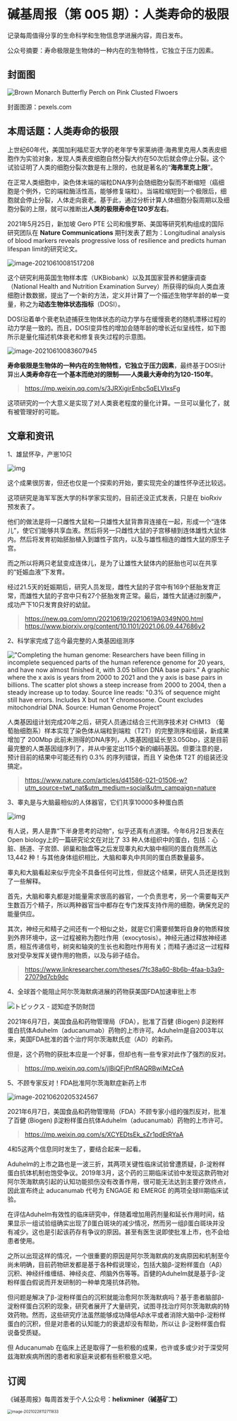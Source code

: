 # 碱基周报（第 005 期）：人类寿命的极限

记录每周值得分享的生命科学和生物信息学进展内容，周日发布。

公众号摘要：寿命极限是生物体的一种内在的生物特性，它独立于压力因素。





## 封面图



![Brown Monarch Butterfly Perch on Pink Clusted Flwoers](https://static.fungenomics.com/images/2021/06/pexels-photo-548412.jpeg)

封面图源：pexels.com



## 本周话题：人类寿命的极限

上世纪60年代，美国加利福尼亚大学的老年学专家莱纳德·海弗里克用人类表皮细胞作为实验对象，发现人类表皮细胞自然分裂大约在50次后就会停止分裂。这个试验证明了人类的细胞分裂次数是有上限的，也就是著名的“**海弗里克上限**”。

在正常人类细胞中，染色体末端的端粒DNA序列会随细胞分裂而不断缩短（癌细胞是个例外，它的端粒酶活性高，能够修复端粒）。当端粒缩短到一个极限后，细胞就会停止分裂，人体走向衰老。基于此，通过分析计算人体细胞分裂周期以及细胞分裂的上限，就可以推断出**人类的极限寿命在120岁左右**。

2021年5月25日，新加坡 Gero PTE 公司和俄罗斯、美国等研究机构组成的国际研究团队在 **Nature Communications** 期刊发表了题为：Longitudinal analysis of blood markers reveals progressive loss of resilience and predicts human lifespan limit的研究论文。

![image-20210610081517208](https://static.fungenomics.com/images/2021/06/image-20210610081517208.png)

这个研究利用英国生物样本库（UKBiobank）以及其国家营养和健康调查（National Health and Nutrition Examination Survey）所获得的纵向人类血液细胞计数数据，提出了一个新的方法，定义并计算了一个描述生物学年龄的单一变量，称之为**动态生物体状态指标**（DOSI）。

DOSI沿着单个衰老轨迹捕获生物体状态的动力学与在缓慢衰老的随机漂移过程的动力学是一致的。而且，DOSI变异性的增加会随年龄的增长近似呈线性，如下图所示是量化描述机体衰老和修复丧失过程的示意图。

![image-20210610083607945](https://static.fungenomics.com/images/2021/06/image-20210610083607945.png)

**寿命极限是生物体的一种内在的生物特性，它独立于压力因素**，最终基于DOSI计算出**人类寿命存在一个基本而绝对的限制——人类最大寿命约为120-150年**。

> https://mp.weixin.qq.com/s/3JRXigirEnbc5qELVIxsFg

这项研究的一个大意义是实现了对人类衰老程度的量化计算。一旦可以量化了，就有被管理好的可能。

## 文章和资讯

1、雄鼠怀孕，产崽10只

![img](https://static.fungenomics.com/images/2021/06/1000-20210619234520015.jpeg)

这个成果很厉害，但还也仅是一个探索的开始，要实现完全的雄性怀孕还比较远。

这项研究是海军军医大学的科学家实现的，目前还没正式发表，只是在 bioRxiv 预发表了。

他们的做法是将一只雌性大鼠和一只雄性大鼠背靠背连接在一起，形成一个“连体儿”，使它们能够共享血液。然后将另一只雌性大鼠的子宫移植到连体雄性大鼠体内。然后将发育初始胚胎植入到雄性子宫内，以及与雄性相连的雌性大鼠的原生子宫。

而之所以将两只老鼠变成连体儿，是为了让雄性大鼠体内的胚胎也可以在共享的“妊娠血液”下发育。

经过21.5天的妊娠期后，研究人员发现，雌性大鼠的子宫中有169个胚胎发育正常，而雄性大鼠的子宫中只有27个胚胎发育正常。最后，雄性大鼠通过剖腹产，成功产下10只发育良好的幼鼠。

> https://new.qq.com/omn/20210619/20210619A0349N00.html
> https://www.biorxiv.org/content/10.1101/2021.06.09.447686v2


2、科学家完成了迄今最完整的人类基因组测序

!["Completing the human genome: Researchers have been filling in incomplete sequenced parts of the human reference genome for 20 years, and have now almost finished it, with 3.05 billion DNA base pairs." A graphic where the x axis is years from 2000 to 2021 and the y axis is base pairs in billions. The scatter plot shows a steep increase from 2000 to 2004, then a steady increase up to today. Source line reads: "0.3% of sequence might still have errors. Includes X but not Y chromosome. Count excludes mitochondrial DNA. Source: Human Genome Project" ](https://static.fungenomics.com/images/2021/06/E3Nm_PwXwAMxOLT.jpeg)

人类基因组计划完成20年之后，研究人员通过结合三代测序技术对 CHM13 （葡萄胎细胞系）样本实现了染色体从端粒到端粒（T2T）的完整测序和组装，新成果增加了 200Mbp 此前未测得的DNA序列，人类基因组延长至3.05Gbp，这是目前最完整的人类基因组序列了，并从中鉴定出115个新的编码基因。但要注意的是，预计目前的结果中可能还有约 0.3% 的序列错误，而且 Y 染色体 T2T 的组装还没搞定。

>  https://www.nature.com/articles/d41586-021-01506-w?utm_source=twt_nat&utm_medium=social&utm_campaign=nature

3、睾丸是与大脑最相似的人体器官，它们共享10000多种蛋白质

![img](https://static.fungenomics.com/images/2021/06/6zteqa39-acuq-nd16-8rzj-9xqept28.jpeg)

有人说，男人是靠“下半身思考的动物”，似乎还真有点道理。今年6月2日发表在Open biology上的一篇研究论文在对比了 33 种人体组织中的蛋白，包括：心脏、肠道、子宫颈、卵巢和胎盘等之后发现睾丸和大脑中相同的蛋白竟然高达 13,442 种！与其他身体组织相比，大脑和睾丸中共同的蛋白质数量最多。

睾丸和大脑看起来似乎完全不具备任何可比性，但就这个结果，研究人员还是找到了一些解释。

首先，大脑和睾丸都是对能量需求很高的器官，一个负责思考，另一个需要每天产生数百万个精子，所以两种器官当中都存在专门发挥支持作用的细胞，确保充足的能量供应。

其次，神经元和精子之间还有一个相似之处，就是它们需要频繁将自身的物质释放到外界环境中，这一过程被称为胞吐作用（exocytosis）。神经元通过释放神经递质，相互传递信号，树突和轴突的生长也和胞吐作用有关；而精子通过这一过程释放对受孕发挥关键作用的物质，以及与卵子结合。

> https://www.linkresearcher.com/theses/7fc38a60-8b6b-4faa-b3a9-27079d7cb9dc

4、全球首个能阻止阿尔茨海默病进展的药物获美国FDA加速审批上市

![トピックス - 認知症予防財団](https://static.fungenomics.com/images/2021/06/2020_12_2.jpg)

2021年6月7日，美国食品和药物管理局（FDA），批准了百健 (Biogen) β淀粉样蛋白抗体Aduhelm（aducanumab）药物的上市许可。Aduhelm是自2003年以来，美国FDA批准的首个治疗阿尔茨海默氏症（AD）的新药。

但是，这个药物的获批本应是一个好事，但却也有一些专家对此作了强烈的反对。

> https://mp.weixin.qq.com/s/jIBiQFjPnfRAQRBwiMzCeA

5、不顾专家反对！FDA批准阿尔茨海默症新药上市

![image-20210620205324567](https://static.fungenomics.com/images/2021/06/image-20210620205324567.png)

2021年6月7日，美国食品和药物管理局（FDA）不顾专家小组的强烈反对，批准了百健 (Biogen) β淀粉样蛋白抗体Aduhelm（aducanumab）药物的上市许可。

> https://mp.weixin.qq.com/s/XCYEDtsEk_sZr1pdEtRYaA

4和5这两个信息同时发生了，要结合起来一起看。

Aduhelm的上市之路也是一波三折，其两项关键性临床试验曾遭质疑，β-淀粉样蛋白抗体机制也饱受争议。2019年3月，这个药的三期临床试验中发现这款药物对阿尔茨海默病引起的认知功能损伤没有改善作用，很可能无法达到主要疗效终点，因此宣布终止 aducanumab 代号为 ENGAGE 和 EMERGE 的两项全球III期临床试验。

在评估Aduhelm有效性的临床研究中，伴随着增加用药剂量和延长作用时间，结果显示一组试验组确实出现了β蛋白斑块的减少情况，然而另一组β蛋白斑块并没有减少。这也是引起该药存有争议的原因。甚至有医生说即使批准上市，也不会给患者使用。

之所以出现这样的情况，一个很重要的原因是阿尔茨海默病的发病原因和机制至今尚未明确，目前药物研发都是基于各种假说理论，包括大脑β-淀粉样蛋白（Aβ）沉积、神经纤维缠结、神经炎症、颅脑外伤等等。百健的Aduhelm就是基于β-淀粉样蛋白假说而开发研制的一种单克隆抗体药物。

但问题是解决了β-淀粉样蛋白的沉积就能治愈阿尔茨海默病吗？基于患者脑部β-淀粉样蛋白沉积的现象，研究者展开了大量研究，试图寻找治疗阿尔茨海默病的特效药物。然而，这些研究疗法虽然能够成功降低Aβ水平或者消除大脑中β-淀粉样蛋白的沉积，但是对患者的认知能力的衰退却没有帮助，所以让 β-淀粉样蛋白假说备受质疑。

但 Aducanumab 在临床上还是取得了一些积极的成果，也许或多或少对于深受阿兹海默疾病所困的患者和家庭来说都有些积极意义吧。




## 订阅

《碱基周报》每周首发于个人公众号：**helixminer（碱基矿工）**

<img src="https://static.fungenomics.com/images/2021/03/helixminer-mid-red.png" alt="image-20210228112711833" style="zoom:60%;" />